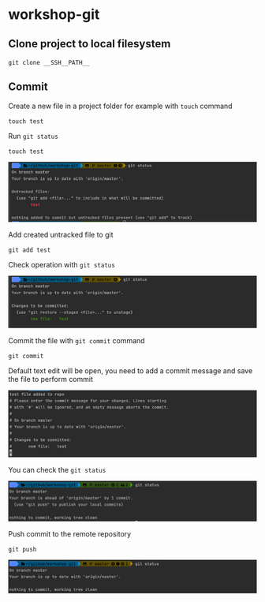 # workshop-git

## Clone project to local filesystem

```shell
git clone __SSH__PATH__ 
```

## Commit

Create a new file in a project folder for example with `touch` command

```shell
touch test
```

Run `git status` 

```shell
touch test
```

![img.png](_docs/images/part_1.png)

Add created untracked file to git

```shell
git add test
```

Check operation with `git status`

![img.png](_docs/images/part_2.png)

Commit the file with `git commit` command

```shell
git commit
```

Default text edit will be open, you need to add a commit message and save the file to perform commit

![img.png](_docs/images/part_3.png)

You can check the `git status`

![img.png](_docs/images/part_4.png)

Push commit to the remote repository

```shell
git push
```

![img.png](_docs/images/part_5.png)

```

```